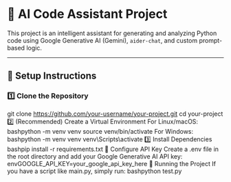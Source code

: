 # 🤖 AI Code Assistant Project

This project is an intelligent assistant for generating and analyzing Python code using Google Generative AI (Gemini), `aider-chat`, and custom prompt-based logic.

---

## 🔧 Setup Instructions

### 1️⃣ Clone the Repository

git clone https://github.com/your-username/your-project.git
cd your-project
2️⃣ (Recommended) Create a Virtual Environment
For Linux/macOS:
bashpython -m venv venv
source venv/bin/activate
For Windows:
bashpython -m venv venv
venv\Scripts\activate
3️⃣ Install Dependencies
bashpip install -r requirements.txt
🔐 Configure API Key
Create a .env file in the root directory and add your Google Generative AI API key:
envGOOGLE_API_KEY=your_google_api_key_here
🚀 Running the Project
If you have a script like main.py, simply run:
bashpython test.py
